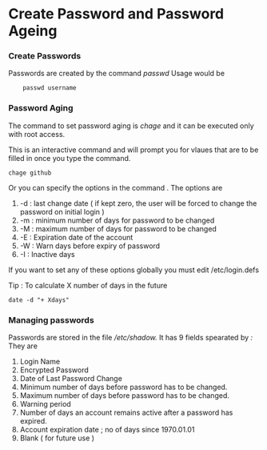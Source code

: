 # Create Password and Password Ageing


### Create Passwords

Passwords are created by the command *passwd* Usage would be 

		passwd username 


### Password Aging 

The command to set password aging is *chage* and it can be executed only with root access. 

This is an interactive command and will prompt you for vlaues that are to be filled in once you type the command. 

	chage github 

Or you can specify the options in the command . The options are 

1. -d : last change date ( if kept zero, the user will be forced to change the password on initial login ) 
2. -m : minimum number of days for password to be changed
3. -M : maximum number of days for password to be changed
4. -E : Expiration date of the account 
5. -W : Warn days before expiry of password
6. -I : Inactive days 

If you want to set any of these options globally you must edit /etc/login.defs 

Tip : To calculate X number of days in the future 

	date -d "+ Xdays"


### Managing passwords 

Passwords are stored in the file */etc/shadow.* It has 9 fields spearated by *:* They are 

1. Login Name
2. Encrypted Password 
3. Date of Last Password Change
4. Minimum number of days before password has to be changed. 
5. Maximum number of days before password has to be changed.
6. Warning period 
7. Number of days an account remains active after a password has expired.
8. Account expiration date ; no of days since 1970.01.01
9. Blank ( for future use )



